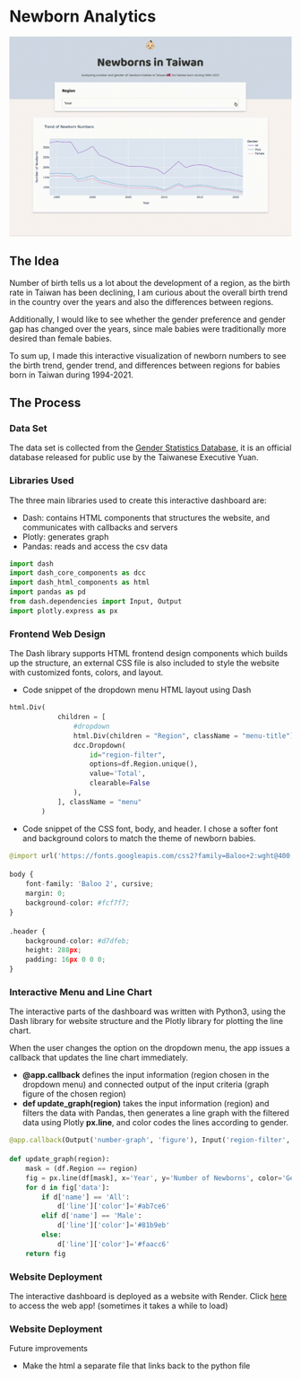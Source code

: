 # Newborn Analytics
![dashboard-landing-page](https://github.com/HuWenShin/newborn-analytics/blob/main/test.gif)

## The Idea

Number of birth tells us a lot about the development of a region, as the birth rate in Taiwan has been declining, I am curious about the overall birth trend in the country over the years and also the differences between regions. 

Additionally, I would like to see whether the gender preference and gender gap has changed over the years, since male babies were traditionally more desired than female babies.

To sum up, I made this interactive visualization of newborn numbers to see the birth trend, gender trend, and differences between regions for babies born in Taiwan during 1994-2021.

## The Process

### Data Set

The data set is collected from the [Gender Statistics Database](https://www.gender.ey.gov.tw/gecdb/Stat_Statistics_Query.aspx?sn=Lm21RKW7az4fHULaHwlb7w%3D%3D&statsn=81ca3xOmq7PeQ19JLb29nw%3D%3D&d=&n=5487), it is an official database released for public use by the Taiwanese Executive Yuan.

### Libraries Used

The three main libraries used to create this interactive dashboard are:

- Dash: contains HTML components that structures the website, and communicates with callbacks and servers
- Plotly: generates graph
- Pandas: reads and access the csv data

```python
import dash
import dash_core_components as dcc
import dash_html_components as html
import pandas as pd
from dash.dependencies import Input, Output
import plotly.express as px
```

### Frontend Web Design

The Dash library supports HTML frontend design components which builds up the structure, an external CSS file is also included to style the website with customized fonts, colors, and layout.

- Code snippet of the dropdown menu HTML layout using Dash

```python
html.Div(
            children = [
                #dropdown
                html.Div(children = "Region", className = "menu-title"),
                dcc.Dropdown(
                    id="region-filter",
                    options=df.Region.unique(),
                    value='Total',
                    clearable=False
                ),
            ], className = "menu"
        )
```

- Code snippet of the CSS font, body, and header. I chose a softer font and background colors to match the theme of newborn babies.

```python
@import url('https://fonts.googleapis.com/css2?family=Baloo+2:wght@400;700&display=swap');

body {
    font-family: 'Baloo 2', cursive;
    margin: 0;
    background-color: #fcf7f7;
}

.header {
    background-color: #d7dfeb;
    height: 288px;
    padding: 16px 0 0 0;
}
```

### Interactive Menu and Line Chart

The interactive parts of the dashboard was written with Python3, using the Dash library for website structure and the Plotly library for plotting the line chart.

When the user changes the option on the dropdown menu, the app issues a callback that updates the line chart immediately.

- **@app.callback** defines the input information (region chosen in the dropdown menu) and connected output of the input criteria (graph figure of the chosen region)
- **def update_graph(region)** takes the input information (region) and filters the data with Pandas, then generates a line graph with the filtered data using Plotly **px.line**, and color codes the lines according to gender.

```python
@app.callback(Output('number-graph', 'figure'), Input('region-filter', 'value'))

def update_graph(region):
    mask = (df.Region == region)
    fig = px.line(df[mask], x='Year', y='Number of Newborns', color='Gender', title='Trend of Newborn Numbers')
    for d in fig['data']:
        if d['name'] == 'All':
            d['line']['color']='#ab7ce6'
        elif d['name'] == 'Male':
            d['line']['color']='#81b9eb'
        else:
            d['line']['color']='#faacc6'
    return fig
```

### Website Deployment

The interactive dashboard is deployed as a website with Render.
Click [here](https://newborn-analytics.onrender.com/) to access the web app! (sometimes it takes a while to load)

### Website Deployment

Future improvements
- Make the html a separate file that links back to the python file
